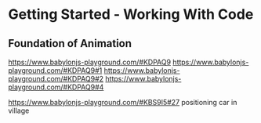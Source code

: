 # Getting Started - Working With Code
## Foundation of Animation

https://www.babylonjs-playground.com/#KDPAQ9
https://www.babylonjs-playground.com/#KDPAQ9#1
https://www.babylonjs-playground.com/#KDPAQ9#2
https://www.babylonjs-playground.com/#KDPAQ9#4

https://www.babylonjs-playground.com/#KBS9I5#27  positioning car in village
